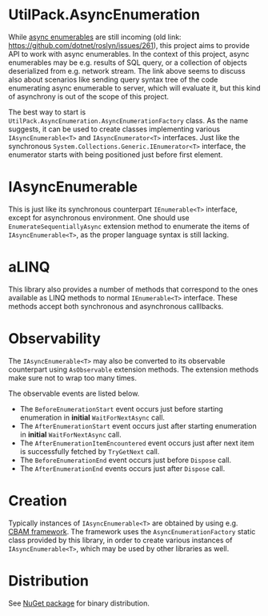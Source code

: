 # UtilPack.AsyncEnumeration

While [async enumerables](https://github.com/dotnet/csharplang/issues/43) are still incoming (old link: https://github.com/dotnet/roslyn/issues/261), this project aims to provide API to work with async enumerables.
In the context of this project, async enumerables may be e.g. results of SQL query, or a collection of objects deserialized from e.g. network stream.
The link above seems to discuss also about scenarios like sending query syntax tree of the code enumerating async enumerable to server, which will evaluate it, but this kind of asynchrony is out of the scope of this project.

The best way to start is `UtilPack.AsyncEnumeration.AsyncEnumerationFactory` class.
As the name suggests, it can be used to create classes implementing various `IAsyncEnumerable<T>` and `IAsyncEnumerator<T>` interfaces.
Just like the synchronous `System.Collections.Generic.IEnumerator<T>` interface, the enumerator starts with being positioned just before first element.

# IAsyncEnumerable
This is just like its synchronous counterpart `IEnumerable<T>` interface, except for asynchronous environment.
One should use `EnumerateSequentiallyAsync` extension method to enumerate the items of `IAsyncEnumerable<T>`, as the proper language syntax is still lacking.

# aLINQ
This library also provides a number of methods that correspond to the ones available as LINQ methods to normal `IEnumerable<T>` interface.
These methods accept both synchronous and asynchronous calllbacks.

# Observability
The `IAsyncEnumerable<T>` may also be converted to its observable counterpart using `AsObservable` extension methods.
The extension methods make sure not to wrap too many times.

The observable events are listed below.
* The `BeforeEnumerationStart` event occurs just before starting enumeration in __initial__ `WaitForNextAsync` call.
* The `AfterEnumerationStart` event occurs just after starting enumeration in __initial__ `WaitForNextAsync` call.
* The `AfterEnumerationItemEncountered` event occurs just after next item is successfully fetched by `TryGetNext` call.
* The `BeforeEnumerationEnd` event occurs just before `Dispose` call.
* The `AfterEnumerationEnd` events occurs just after `Dispose` call.

# Creation
Typically instances of `IAsyncEnumerable<T>` are obtained by using e.g. [CBAM framework](https://github.com/stazz/CBAM).
The framework uses the `AsyncEnumerationFactory` static class provided by this library, in order to create various instances of `IAsyncEnumerable<T>`, which may be used by other libraries as well.

# Distribution
See [NuGet package](http://www.nuget.org/packages/UtilPack.AsyncEnumeration) for binary distribution.